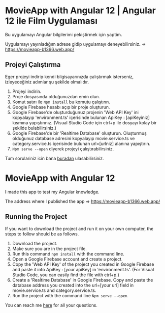# MovieApp with Angular 12 | Angular 12 ile Film Uygulaması

Bu uygulamayı Angular bilgilerimi pekiştirmek için yaptim.

Uygulamayı yayınladığım adrese gidip uygulamayı deneyebilirsiniz. => https://movieapp-b1366.web.app/

## Projeyi Çalıştırma

Eger projeyi indirip kendi bilgisayarınızda çalıştırmak isterseniz, izleyeceğiniz adımlar şu şekilde olmalıdır.

1. Projeyi indirin.
2. Proje dosyasında olduğunuzdan emin olun.
3. Komut satırı ile `Npm install` bu komutu çalıştırın. 
4. Google Firebase hesabı açıp bir proje oluşturun.
5. Google Firebase'de oluşturduğunuz projenin 'Web API Key' ini kopyalayıp 'environment.ts' içerisinde bulunan ApiKey : [apiKeyiniz] kısmına yapıştırınız. (Visual Studio Code için ctrl+p ile dosyayı kolay bir şekilde bulabilirsiniz.)
6. Google Firebase'de bir 'Realtime Database' oluşturun. Oluşturmuş olduğunuz database adresini kopyalayıp movie.service.ts ve category.service.ts içerisinde bulunan url=[urlniz] alanına yapıştırın.
7. `Npm serve --open` diyerek projeyi çalıştırabilirsiniz.

Tum sorulariniz icin bana [buradan](https://www.linkedin.com/in/ekrem-ko%C3%A7ak-116678192/) ulasabilirsiniz.

# MovieApp with Angular 12

I made this app to test my Angular knowledge.

The address where I published the app => https://movieapp-b1366.web.app/

## Running the Project

If you want to download the project and run it on your own computer, the steps to follow should be as follows.

1. Download the project.
2. Make sure you are in the project file.
3. Run this command `npm install` with the command line.
4. Open a Google Firebase account and create a project.
5. Copy the 'Web API Key' of the project you created in Google Firebase and paste it into ApiKey : [your apiKey] in 'environment.ts'. (For Visual Studio Code, you can easily find the file with ctrl+p.)
6. Create a 'Realtime Database' in Google Firebase. Copy and paste the database address you created into the url=[your url] field in movie.service.ts and category.service.ts.
7. Run the project with the command line `Npm serve --open`.

You can reach me [here](https://www.linkedin.com/in/ekrem-ko%C3%A7ak-116678192/) for all your questions.


